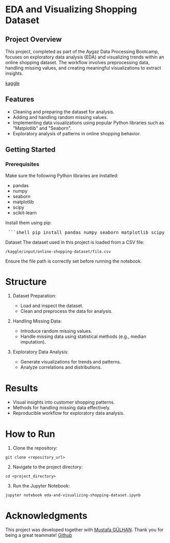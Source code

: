 # EDA and Visualizing Shopping Dataset
## Project Overview
This project, completed as part of the Aygaz Data Processing Bootcamp, focuses on exploratory data analysis (EDA) and visualizing trends within an online shopping dataset. The workflow involves preprocessing data, handling missing values, and creating meaningful visualizations to extract insights.

[kaggle](https://www.kaggle.com/code/mustafagulhan/eda-and-visualizing-shopping-dataset)
## Features
- Cleaning and preparing the dataset for analysis.
- Adding and handling random missing values.
- Implementing data visualizations using popular Python libraries such as "Matplotlib" and "Seaborn".
- Exploratory analysis of patterns in online shopping behavior.

## Getting Started
### Prerequisites
Make sure the following Python libraries are installed:
- pandas
- numpy
- seaborn
- matplotlib
- scipy
- scikit-learn

Install them using pip: 

<pre> ```shell pip install pandas numpy seaborn matplotlib scipy scikit-learn ``` </pre>

Dataset
The dataset used in this project is loaded from a CSV file:

```/kaggle/input/online-shopping-dataset/file.csv```

Ensure the file path is correctly set before running the notebook.

# Structure
1. Dataset Preparation:

    - Load and inspect the dataset.
    - Clean and preprocess the data for analysis.
2. Handling Missing Data:

    - Introduce random missing values.
    - Handle missing data using statistical methods (e.g., median imputation).
3. Exploratory Data Analysis:

    - Generate visualizations for trends and patterns.
    - Analyze correlations and distributions.

# Results
- Visual insights into customer shopping patterns.
- Methods for handling missing data effectively.
- Reproducible workflow for exploratory data analysis.

# How to Run
1. Clone the repository:

```git clone <repository_url>```

2. Navigate to the project directory:

```cd <project_directory>```

3. Run the Jupyter Notebook:

```jupyter notebook eda-and-visualizing-shopping-dataset.ipynb```


# Acknowledgments
This project was developed together with [Mustafa GÜLHAN](https://www.kaggle.com/mustafagulhan). Thank you for being a great teammate! [Github](https://github.com/mustafagulhan)
